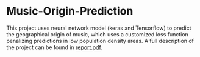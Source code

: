 # Music-Origin-Prediction
This project uses neural network model (keras and Tensorflow) to predict the geographical origin of music, which uses a customized loss function penalizing predictions in low population density areas. A full description of the project can be found in [report.pdf](report.pdf).
